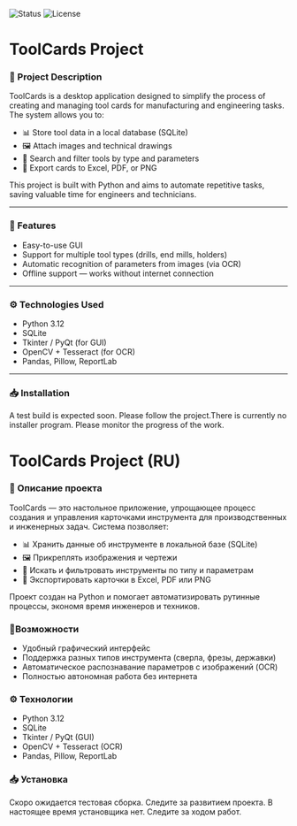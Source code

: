 ![Status](https://img.shields.io/badge/status-Coming%20Soon-brightgreen?style=for-the-badge)
![License](https://img.shields.io/badge/license-MIT-blue?style=for-the-badge)
# ToolCards Project

### 📌 Project Description
ToolCards is a desktop application designed to simplify the process of creating and managing tool cards for manufacturing and engineering tasks.  
The system allows you to:
- 📊 Store tool data in a local database (SQLite)
- 🖼️ Attach images and technical drawings
- 🔎 Search and filter tools by type and parameters
- 📑 Export cards to Excel, PDF, or PNG

This project is built with Python and aims to automate repetitive tasks, saving valuable time for engineers and technicians.

---

### 🚀 Features
- Easy-to-use GUI
- Support for multiple tool types (drills, end mills, holders)
- Automatic recognition of parameters from images (via OCR)
- Offline support — works without internet connection

---

### ⚙️ Technologies Used
- Python 3.12
- SQLite
- Tkinter / PyQt (for GUI)
- OpenCV + Tesseract (for OCR)
- Pandas, Pillow, ReportLab

---

### 📥 Installation
A test build is expected soon. Please follow the project.There is currently no installer program. Please monitor the progress of the work.


# ToolCards Project (RU)

### 📌 Описание проекта
ToolCards — это настольное приложение, упрощающее процесс создания и управления карточками инструмента для производственных и инженерных задач.
Система позволяет:
- 📊 Хранить данные об инструменте в локальной базе (SQLite)
- 🖼️ Прикреплять изображения и чертежи
- 🔎 Искать и фильтровать инструменты по типу и параметрам
- 📑 Экспортировать карточки в Excel, PDF или PNG

Проект создан на Python и помогает автоматизировать рутинные процессы, экономя время инженеров и техников.

### 🚀Возможности
- Удобный графический интерфейс
- Поддержка разных типов инструмента (сверла, фрезы, державки)
- Автоматическое распознавание параметров с изображений (OCR)
- Полностью автономная работа без интернета

### ⚙️ Технологии
- Python 3.12
- SQLite
- Tkinter / PyQt (GUI)
- OpenCV + Tesseract (OCR)
- Pandas, Pillow, ReportLab

### 📥 Установка
Скоро ожидается тестовая сборка. Следите за развитием проекта. В настоящее время установщика нет. Следите за ходом работ.


